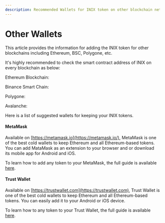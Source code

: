 ```yaml
---
description: Recommended Wallets for INIX token on other blockchain networks
---
```


# Other Wallets

This article provides the information for adding the INIX token for other blockchains including Ethereum, BSC, Polygone, etc.&#x20;

It's highly recommended to check the smart contract address of INIX on every blockchain as below:

Ethereum Blockchain:&#x20;

Binance Smart Chain:

Polygone:

Avalanche:

Here is a list of suggested wallets for keeping your INIX tokens.

#### MetaMask&#x20;

Available on [https://metamask.io](https://metamask.io/), MetaMask is one of the best cold wallets to keep Ethereum and all Ethereum-based tokens. You can add MataMask as an extension to your browser and or download its mobile app for Android and iOS.&#x20;

To learn how to add any token to your MetaMask, the full guide is available [here](https://metamask.zendesk.com/hc/en-us/articles/360015489031-How-to-add-unlisted-tokens-custom-tokens-in-MetaMask).&#x20;

#### Trust Wallet&#x20;

Available on [https://trustwallet.com](https://trustwallet.com), Trust Wallet is one of the best cold wallets to keep Ethereum and all Ethereum-based tokens. You can easily add it to your Android or iOS device.&#x20;

To learn how to any token to your Trust Wallet, the full guide is available [here](https://community.trustwallet.com/t/how-to-add-a-custom-token/213).&#x20;

